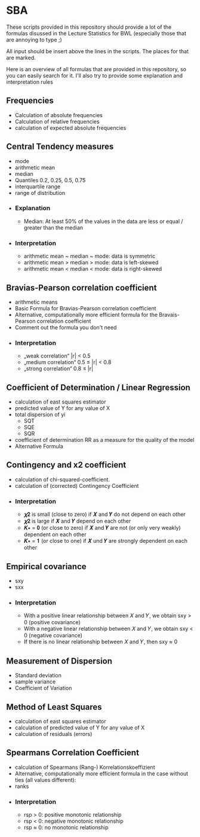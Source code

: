 # SBA

These scripts provided in this repository should provide a lot of the formulas disussed in the Lecture Statistics for BWL (especially those that are annoying 
to type ;)

All input should be insert above the lines in the scripts. The places for that are marked.

Here is an overview of all formulas that are provided in this repository, so you can easily search for it.
I'll also try to provide some explanation and interpretation rules

## Frequencies
- Calculation of absolute frequencies
- Calculation of relative frequencies
- calculation of expected absolute frequencies

## Central Tendency measures
- mode
- arithmetic mean
- median
- Quantiles 0.2, 0.25, 0.5, 0.75
- interquartile range
- range of distribution
 - ### Explanation
    - Median: At least 50% of the values in the data are less or equal / greater than the median
 - ### Interpretation
    - arithmetic mean ~ median ~ mode: data is symmetric
    - arithmetic mean > median > mode: data is left-skewed
    - arithmetic mean < median < mode: data is right-skewed
  
## Bravias-Pearson correlation coefficient
- arithmetic means
- Basic Formula for Bravias-Pearson correlation coefficient
- Alternative, computationally more efficient formula for the Bravais-Pearson correlation coefficient
- Comment out the formula you don't need
- ### Interpretation
    - „weak correlation“ |r| < 0.5
    - „medium correlation“ 0.5 ≤ |r| < 0.8
    - „strong correlation“ 0.8 ≤ |r|

## Coefficient of Determination / Linear Regression
- calculation of east squares estimator
- predicted value of Y for any value of X
- total dispersion of yi
    - SQT
    - SQE
    - SQR
- coefficient of determination RR as a measure for the quality of the model
- Alternative Formula

## Contingency and x2 coefficient
- calculation of chi-squared-coefficient.
- calculation of (corrected) Contingency Coefficient
- ### Interpretation
    - 𝝌𝟐 is small (close to zero) if 𝑿 and 𝒀 do not depend on each other
    - 𝝌𝟐 is large if 𝑿 and 𝒀 depend on each other
    - 𝑲∗ = 𝟎 (or close to zero) if 𝑿 and 𝒀 are not (or only very weakly) dependent on each other
    - 𝑲∗ = 𝟏 (or close to one) if 𝑿 und 𝒀 are strongly dependent on each other

## Empirical covariance
- sxy 
- sxx
- ### Interpretation
  - With a positive linear relationship between 𝑋 and 𝑌, we obtain sxy > 0 (positive covariance)
  - With a negative linear relationship between 𝑋 and 𝑌, we obtain sxy < 0 (negative covariance)  
  - If there is no linear relationship between 𝑋 and 𝑌, then sxy ≈ 0

## Measurement of Dispersion
- Standard deviation
- sample variance
- Coefficient of Variation

## Method of Least Squares
- calculation of east squares estimator
- calculation of predicted value of Y for any value of X
- calculation of residuals (errors)

## Spearmans Correlation Coefficient
- calculation of Spearmans (Rang-) Korrelationskoeffizient
- Alternative, computationally more efficient formula in the case without ties (all values different):
- ranks
- ### Interpretation
  - rsp > 0: positive monotonic relationship
  - rsp < 0: negative monotonic relationship
  - rsp ≈ 0: no monotonic relationship











